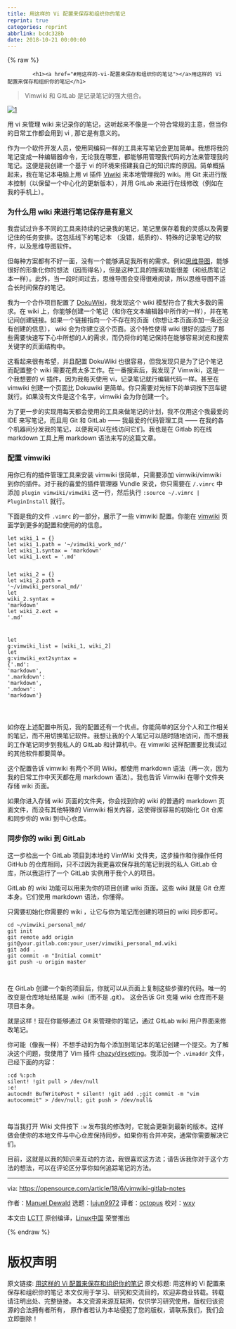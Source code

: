 ```yaml
---
title: 用这样的 Vi 配置来保存和组织你的笔记
reprint: true
categories: reprint
abbrlink: bcdc328b
date: 2018-10-21 00:00:00
---
```


{% raw %}

            <h1><a href="#用这样的-vi-配置来保存和组织你的笔记"></a>用这样的 Vi 配置来保存和组织你的笔记</h1>
<blockquote>
<p>Vimwiki 和 GitLab 是记录笔记的强大组合。</p>
</blockquote>
<p><a href="https://camo.githubusercontent.com/9901c750dce2008ea7a459201121077c355fc257/68747470733a2f2f6f70656e736f757263652e636f6d2f73697465732f64656661756c742f66696c65732f7374796c65732f696d6167652d66756c6c2d73697a652f7075626c69632f6c6561642d696d616765732f636865636b6c6973745f68616e64735f7465616d5f636f6c6c61626f726174696f6e2e706e673f69746f6b3d753832516570506b"><img src="https://p0.ssl.qhimg.com/t014210e6adafef716e.png" alt="1"></a></p>
<p>用 vi 来管理 wiki 来记录你的笔记，这听起来不像是一个符合常规的主意，但当你的日常工作都会用到 vi , 那它是有意义的。</p>
<p>作为一个软件开发人员，使用同编码一样的工具来写笔记会更加简单。我想将我的笔记变成一种编辑器命令，无论我在哪里，都能够用管理我代码的方法来管理我的笔记。这便是我创建一个基于 vi 的环境来搭建我自己的知识库的原因。简单概括起来，我在笔记本电脑上用 vi 插件 <a href="https://vimwiki.github.io/">Viwiki</a> 来本地管理我的 wiki。用 Git 来进行版本控制（以保留一个中心化的更新版本），并用 GitLab 来进行在线修改（例如在我的手机上）。</p>
<h3><a href="#为什么用-wiki-来进行笔记保存是有意义"></a>为什么用 wiki 来进行笔记保存是有意义</h3>
<p>我尝试过许多不同的工具来持续的记录我的笔记，笔记里保存着我的灵感以及需要记住的任务安排。这包括线下的笔记本 （没错，纸质的）、特殊的记录笔记的软件，以及思维导图软件。</p>
<p>但每种方案都有不好一面，没有一个能够满足我所有的需求。例如<a href="https://opensource.com/article/17/8/mind-maps-creative-dashboard">思维导图</a>，能够很好的形象化你的想法（因而得名），但是这种工具的搜索功能很差（和纸质笔记本一样）。此外，当一段时间过去，思维导图会变得很难阅读，所以思维导图不适合长时间保存的笔记。</p>
<p>我为一个合作项目配置了 <a href="https://vimwiki.github.io/">DokuWiki</a>，我发现这个 wiki 模型符合了我大多数的需求。在 wiki 上，你能够创建一个笔记（和你在文本编辑器中所作的一样），并在笔记间创建链接。如果一个链接指向一个不存在的页面（你想让本页面添加一条还没有创建的信息）， wiki 会为你建立这个页面。这个特性使得 wiki 很好的适应了那些需要快速写下心中所想的人的需求，而仍将你的笔记保持在能够容易浏览和搜索关键字的页面结构中。</p>
<p>这看起来很有希望，并且配置 DokuWiki 也很容易，但我发现只是为了记个笔记而配置整个 wiki 需要花费太多工作。在一番搜索后，我发现了 Vimwiki，这是一个我想要的 vi 插件。因为我每天使用 vi，记录笔记就行编辑代码一样。甚至在 vimwiki 创建一个页面比 Dokuwiki 更简单。你只需要对光标下的单词按下回车键就行。如果没有文件是这个名字，vimwiki 会为你创建一个。</p>
<p>为了更一步的实现用每天都会使用的工具来做笔记的计划，我不仅用这个我最爱的 IDE 来写笔记，而且用 Git 和 GitLab —— 我最爱的代码管理工具 —— 在我的各个机器间分发我的笔记，以便我可以在线访问它们。我也是在 Gitlab 的在线 markdown 工具上用 markdown 语法来写的这篇文章。</p>
<h3><a href="#配置-vimwiki"></a>配置 vimwiki</h3>
<p>用你已有的插件管理工具来安装 vimwiki 很简单，只需要添加 vimwiki/vimwiki 到你的插件。对于我的喜爱的插件管理器 Vundle 来说，你只需要在 <code>/.vimrc</code> 中添加 <code>plugin vimwiki/vimwiki</code> 这一行，然后执行 <code>:source ~/.vimrc | PluginInstall</code> 就行。</p>
<p>下面是我的文件 <code>.vimrc</code> 的一部分，展示了一些 vimwiki 配置。你能在 <a href="https://vimwiki.github.io/">vimwiki</a> 页面学到更多的配置和使用的的信息。</p>
<pre><code class="hljs vim"><span class="hljs-keyword">let</span> wiki_1 = {}
<span class="hljs-keyword">let</span> wiki_1.path = <span class="hljs-string">'~/vimwiki_work_md/'</span>
<span class="hljs-keyword">let</span> wiki_1.<span class="hljs-keyword">syntax</span> = <span class="hljs-string">'markdown'</span>
<span class="hljs-keyword">let</span> wiki_1.ext = <span class="hljs-string">'.md'</span>

<span class="hljs-keyword">let</span> wiki_2 = {}
<span class="hljs-keyword">let</span> wiki_2.path = <span class="hljs-string">'~/vimwiki_personal_md/'</span>
<span class="hljs-keyword">let</span> wiki_2.<span class="hljs-keyword">syntax</span> = <span class="hljs-string">'markdown'</span>
<span class="hljs-keyword">let</span> wiki_2.ext = <span class="hljs-string">'.md'</span>

<span class="hljs-keyword">let</span> <span class="hljs-variable">g:vimwiki_list</span> = [wiki_1, wiki_2]
<span class="hljs-keyword">let</span> <span class="hljs-variable">g:vimwiki_ext2syntax</span> = {<span class="hljs-string">'.md'</span>: <span class="hljs-string">'markdown'</span>, <span class="hljs-string">'.markdown'</span>: <span class="hljs-string">'markdown'</span>, <span class="hljs-string">'.mdown'</span>: <span class="hljs-string">'markdown'</span>}

</code></pre><p>如你在上述配置中所见，我的配置还有一个优点。你能简单的区分个人和工作相关的笔记，而不用切换笔记软件。我想让我的个人笔记可以随时随地访问，而不想我的工作笔记同步到我私人的 GitLab 和计算机中。在 vimwiki 这样配置要比我试过的其他软件都要简单。</p>
<p>这个配置告诉 vimwiki 有两个不同 Wiki，都使用 markdown 语法（再一次，因为我的日常工作中天天都在用 markdown 语法）。我也告诉 Vimwiki 在哪个文件夹存储 wiki 页面。</p>
<p>如果你进入存储 wiki 页面的文件夹，你会找到你的 wiki 的普通的 markdown 页面文件，而没有其他特殊的 Vimwiki 相关内容，这使得很容易的初始化 Git 仓库和同步你的 wiki 到中心仓库。</p>
<h3><a href="#同步你的-wiki-到-gitlab"></a>同步你的 wiki 到 GitLab</h3>
<p>这一步检出一个 GitLab 项目到本地的 VimWiki 文件夹，这步操作和你操作任何 GitHub 的仓库相同，只不过因为我更喜欢保存我的笔记到我的私人 GitLab 仓库，所以我运行了一个 GitLab 实例用于我个人的项目。</p>
<p>GitLab 的 wiki 功能可以用来为你的项目创建 wiki 页面。这些 wiki 就是 Git 仓库本身。它们使用 markdown 语法，你懂得。</p>
<p>只需要初始化你需要的 wiki ，让它与你为笔记而创建的项目的 wiki 同步即可。</p>
<pre><code class="hljs dockerfile">cd ~/vimwiki_personal_md/
git init
git remote <span class="hljs-keyword">add</span><span class="bash"> origin git@your.gitlab.com:your_user/vimwiki_personal_md.wiki
</span>git <span class="hljs-keyword">add</span><span class="bash"> .
</span>git commit -m <span class="hljs-string">"Initial commit"</span>
git push -u origin master

</code></pre><p>在 GitLab 创建一个新的项目后，你就可以从页面上复制这些步骤的代码。唯一的改变是仓库地址结尾是 .wiki（而不是 .git）。 这会告诉 Git 克隆 wiki 仓库而不是项目本身。</p>
<p>就是这样！现在你能够通过 Git 来管理你的笔记，通过 GitLab wiki 用户界面来修改笔记。</p>
<p>你可能（像我一样）不想手动的为每个添加到笔记本的笔记创建一个提交。为了解决这个问题，我使用了 Vim 插件 <a href="https://github.com/chazy/dirsettings">chazy/dirsetting</a>。我添加一个 <code>.vimaddr</code> 文件，已经下面的内容：</p>
<pre><code class="hljs asciidoc"><span class="hljs-meta">:cd %:p:h</span>
silent! !git pull &gt; /dev/null
:e!
autocmd! BufWritePost * silent! !git add .;git commit -m "vim autocommit" &gt; /dev/null; git push &gt; /dev/null&amp;

</code></pre><p>每当我打开 Wiki 文件按下 <code>:w</code> 发布我的修改时，它就会更新到最新的版本。这样做会使你的本地文件与中心仓库保持同步。如果你有合并冲突，通常你需要解决它们。</p>
<p>目前，这就是以我的知识来互动的方法，我很喜欢这方法；请告诉我你对于这个方法的想法，可以在评论区分享你如何追踪笔记的方法。</p>
<hr>
<p>via: <a href="https://opensource.com/article/18/6/vimwiki-gitlab-notes">https://opensource.com/article/18/6/vimwiki-gitlab-notes</a></p>
<p>作者：<a href="https://opensource.com/users/ntlx">Manuel Dewald</a> 选题：<a href="https://github.com/lujun9972">lujun9972</a> 译者：<a href="https://github.com/singledo">octopus</a> 校对：<a href="https://github.com/wxy">wxy</a></p>
<p>本文由 <a href="https://github.com/LCTT/TranslateProject">LCTT</a> 原创编译，<a href="https://linux.cn/">Linux中国</a> 荣誉推出</p>

          
{% endraw %}

# 版权声明
原文链接: [用这样的 Vi 配置来保存和组织你的笔记](https://www.zcfy.cc/article/use-this-vi-setup-to-keep-and-organize-your-notes)
原文标题: 用这样的 Vi 配置来保存和组织你的笔记
本文仅用于学习、研究和交流目的，欢迎非商业转载。转载请注明出处、完整链接。
本文资源来源互联网，仅供学习研究使用，版权归该资源的合法拥有者所有，
原作者若认为本站侵犯了您的版权，请联系我们，我们会立即删除！
